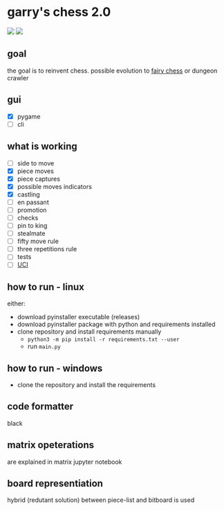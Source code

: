 # garry's chess 2.0

![](https://img.shields.io/endpoint?url=https://raw.githubusercontent.com/o-lenczyk/garry-s-chess-2.0/master/test-results/endpoint.json) ![](https://img.shields.io/github/v/release/o-lenczyk/garry-s-chess-2.0)

## goal
the goal is to reinvent chess. possible evolution to [fairy chess](https://en.wikipedia.org/wiki/Fairy_chess) or dungeon crawler

## gui
- [x] pygame
- [ ] cli

## what is working
- [ ] side to move
- [x] piece moves
- [x] piece captures
- [x] possible moves indicators
- [x] castling
- [ ] en passant
- [ ] promotion
- [ ] checks
- [ ] pin to king
- [ ] stealmate
- [ ] fifty move rule
- [ ] three repetitions rule
- [ ] tests
- [ ] [UCI](https://www.chessprogramming.org/UCI)

## how to run - linux
either:
- download pyinstaller executable (releases)
- download pyinstaller package with python and requirements installed
- clone repository and install requirements manually
  - `python3 -m pip install -r requirements.txt --user`  
  - run `main.py`

## how to run - windows
- clone the repository and install the requirements

## code formatter
black

## matrix opeterations
are explained in matrix jupyter notebook

## board representiation
hybrid (redutant solution) between piece-list and bitboard is used